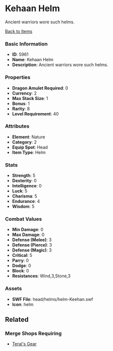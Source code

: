 # Kehaan Helm

Ancient warriors wore such helms.

[Back to Items](../items.md)

### Basic Information

- **ID**: 5961
- **Name**: Kehaan Helm
- **Description**: Ancient warriors wore such helms.

### Properties

- **Dragon Amulet Required**: 0
- **Currency**: 2
- **Max Stack Size**: 1
- **Bonus**: 1
- **Rarity**: 8
- **Level Requirement**: 40

### Attributes

- **Element**: Nature
- **Category**: 2
- **Equip Spot**: Head
- **Item Type**: Helm

### Stats

- **Strength**: 5
- **Dexterity**: 0
- **Intelligence**: 0
- **Luck**: 5
- **Charisma**: 5
- **Endurance**: 4
- **Wisdom**: 5

### Combat Values

- **Min Damage**: 0
- **Max Damage**: 0
- **Defense (Melee)**: 3
- **Defense (Pierce)**: 3
- **Defense (Magic)**: 3
- **Critical**: 5
- **Parry**: 0
- **Dodge**: 0
- **Block**: 0
- **Resistances**: Wind,3,Stone,3

### Assets

- **SWF File**: head/helms/helm-Keehan.swf
- **Icon**: helm

## Related

### Merge Shops Requiring

- [Teral's Gear](../merge-shops/67-teral-s-gear.md)

